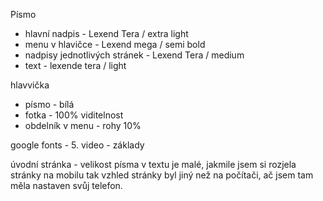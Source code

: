 Písmo 
- hlavní nadpis - Lexend Tera / extra light
- menu v hlavičce - Lexend mega / semi bold
- nadpisy jednotlivých stránek - Lexend Tera / medium
- text - lexende tera / light

hlavvička
- písmo - bílá
- fotka - 100% viditelnost
- obdelník v menu - rohy 10%


google fonts - 5. video - základy

úvodní stránka - velikost písma v textu je malé, jakmile jsem si rozjela stránky na mobilu tak vzhled stránky byl jiný než na počítači, ač jsem tam měla nastaven svůj telefon.
